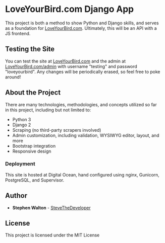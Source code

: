 # LoveYourBird.com Django App

This project is both a method to show Python and Django skills, and serves as a foundation for [LoveYourBird.com](http://www.loveyourbird.com/).  Ultimately, this will be an API with a JS frontend.

## Testing the Site

You can test the site at [LoveYourBird.com](http://www.loveyourbird.com/) and the admin at [LoveYourBird.com/admin](http://www.loveyourbird.com/admin) with username "testing" and password "loveyourbird".  Any changes will be periodically erased, so feel free to poke around!

## About the Project

There are many technologies, methodologies, and concepts utilized so far in this project, including but not limited to:

* Python 3
* Django 2
* Scraping (no third-party scrapers involved)
* Admin customization, including validation, WYSIWYG editor, layout, and more
* Bootstrap integration
* Responsive design

### Deployment

This site is hosted at Digital Ocean, hand configured using nginx, Gunicorn, PostgreSQL, and Supervisor.

## Author

* **Stephen Walton** - [SteveTheDeveloper](http://stevethedeveloper.com)

## License

This project is licensed under the MIT License

